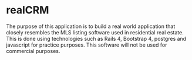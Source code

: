 # realCRM
The purpose of this application is to build a real world application that closely resembles the MLS listing software used in residential real estate. This is done using technologies such as Rails 4, Bootstrap 4, postgres and javascript for practice purposes. This software will not be used for commercial purposes.
